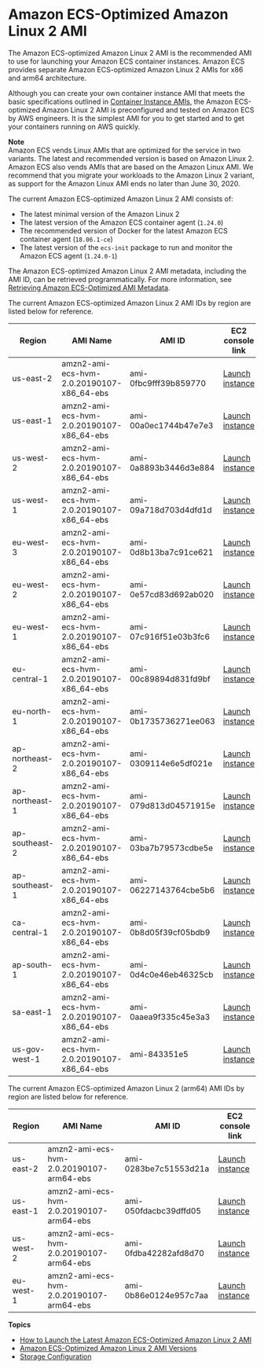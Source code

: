 # Amazon ECS\-Optimized Amazon Linux 2 AMI<a name="al2ami"></a>

The Amazon ECS\-optimized Amazon Linux 2 AMI is the recommended AMI to use for launching your Amazon ECS container instances\. Amazon ECS provides separate Amazon ECS\-optimized Amazon Linux 2 AMIs for x86 and arm64 architecture\.

Although you can create your own container instance AMI that meets the basic specifications outlined in [Container Instance AMIs](container_instance_AMIs.md), the Amazon ECS\-optimized Amazon Linux 2 AMI is preconfigured and tested on Amazon ECS by AWS engineers\. It is the simplest AMI for you to get started and to get your containers running on AWS quickly\.

**Note**  
Amazon ECS vends Linux AMIs that are optimized for the service in two variants\. The latest and recommended version is based on Amazon Linux 2\. Amazon ECS also vends AMIs that are based on the Amazon Linux AMI\. We recommend that you migrate your workloads to the Amazon Linux 2 variant, as support for the Amazon Linux AMI ends no later than June 30, 2020\.

The current Amazon ECS\-optimized Amazon Linux 2 AMI consists of:
+ The latest minimal version of the Amazon Linux 2
+ The latest version of the Amazon ECS container agent \(`1.24.0`\)
+ The recommended version of Docker for the latest Amazon ECS container agent \(`18.06.1-ce`\)
+ The latest version of the `ecs-init` package to run and monitor the Amazon ECS agent \(`1.24.0-1`\)

The Amazon ECS\-optimized Amazon Linux 2 AMI metadata, including the AMI ID, can be retrieved programmatically\. For more information, see [Retrieving Amazon ECS\-Optimized AMI Metadata](retrieve-ecs-optimized_AMI.md)\.

The current Amazon ECS\-optimized Amazon Linux 2 AMI IDs by region are listed below for reference\.


| Region | AMI Name | AMI ID | EC2 console link | 
| --- | --- | --- | --- | 
| us\-east\-2 | amzn2\-ami\-ecs\-hvm\-2\.0\.20190107\-x86\_64\-ebs | ami\-0fbc9fff39b859770 | [Launch instance](https://console.aws.amazon.com/ec2/v2/home?region=us-east-2#LaunchInstanceWizard:ami=ami-0fbc9fff39b859770) | 
| us\-east\-1 | amzn2\-ami\-ecs\-hvm\-2\.0\.20190107\-x86\_64\-ebs | ami\-00a0ec1744b47e7e3 | [Launch instance](https://console.aws.amazon.com/ec2/v2/home?region=us-east-1#LaunchInstanceWizard:ami=ami-00a0ec1744b47e7e3) | 
| us\-west\-2 | amzn2\-ami\-ecs\-hvm\-2\.0\.20190107\-x86\_64\-ebs | ami\-0a8893b3446d3e884 | [Launch instance](https://console.aws.amazon.com/ec2/v2/home?region=us-west-2#LaunchInstanceWizard:ami=ami-0a8893b3446d3e884) | 
| us\-west\-1 | amzn2\-ami\-ecs\-hvm\-2\.0\.20190107\-x86\_64\-ebs | ami\-09a718d703d4dfd1d | [Launch instance](https://console.aws.amazon.com/ec2/v2/home?region=us-west-1#LaunchInstanceWizard:ami=ami-09a718d703d4dfd1d) | 
| eu\-west\-3 | amzn2\-ami\-ecs\-hvm\-2\.0\.20190107\-x86\_64\-ebs | ami\-0d8b13ba7c91ce621 | [Launch instance](https://console.aws.amazon.com/ec2/v2/home?region=eu-west-3#LaunchInstanceWizard:ami=ami-0d8b13ba7c91ce621) | 
| eu\-west\-2 | amzn2\-ami\-ecs\-hvm\-2\.0\.20190107\-x86\_64\-ebs | ami\-0e57cd83d692ab020 | [Launch instance](https://console.aws.amazon.com/ec2/v2/home?region=eu-west-2#LaunchInstanceWizard:ami=ami-0e57cd83d692ab020) | 
| eu\-west\-1 | amzn2\-ami\-ecs\-hvm\-2\.0\.20190107\-x86\_64\-ebs | ami\-07c916f51e03b3fc6 | [Launch instance](https://console.aws.amazon.com/ec2/v2/home?region=eu-west-1#LaunchInstanceWizard:ami=ami-07c916f51e03b3fc6) | 
| eu\-central\-1 | amzn2\-ami\-ecs\-hvm\-2\.0\.20190107\-x86\_64\-ebs | ami\-00c89894d831fd9bf | [Launch instance](https://console.aws.amazon.com/ec2/v2/home?region=eu-central-1#LaunchInstanceWizard:ami=ami-00c89894d831fd9bf) | 
| eu\-north\-1 | amzn2\-ami\-ecs\-hvm\-2\.0\.20190107\-x86\_64\-ebs | ami\-0b1735736271ee063 | [Launch instance](https://console.aws.amazon.com/ec2/v2/home?region=eu-north-1#LaunchInstanceWizard:ami=ami-0b1735736271ee063) | 
| ap\-northeast\-2 | amzn2\-ami\-ecs\-hvm\-2\.0\.20190107\-x86\_64\-ebs | ami\-0309114e6e5df021e | [Launch instance](https://console.aws.amazon.com/ec2/v2/home?region=ap-northeast-2#LaunchInstanceWizard:ami=ami-0309114e6e5df021e) | 
| ap\-northeast\-1 | amzn2\-ami\-ecs\-hvm\-2\.0\.20190107\-x86\_64\-ebs | ami\-079d813d04571915e | [Launch instance](https://console.aws.amazon.com/ec2/v2/home?region=ap-northeast-1#LaunchInstanceWizard:ami=ami-079d813d04571915e) | 
| ap\-southeast\-2 | amzn2\-ami\-ecs\-hvm\-2\.0\.20190107\-x86\_64\-ebs | ami\-03ba7b79573cdbe5e | [Launch instance](https://console.aws.amazon.com/ec2/v2/home?region=ap-southeast-2#LaunchInstanceWizard:ami=ami-03ba7b79573cdbe5e) | 
| ap\-southeast\-1 | amzn2\-ami\-ecs\-hvm\-2\.0\.20190107\-x86\_64\-ebs | ami\-06227143764cbe5b6 | [Launch instance](https://console.aws.amazon.com/ec2/v2/home?region=ap-southeast-1#LaunchInstanceWizard:ami=ami-06227143764cbe5b6) | 
| ca\-central\-1 | amzn2\-ami\-ecs\-hvm\-2\.0\.20190107\-x86\_64\-ebs | ami\-0b8d05f39cf05bdb9 | [Launch instance](https://console.aws.amazon.com/ec2/v2/home?region=ca-central-1#LaunchInstanceWizard:ami=ami-0b8d05f39cf05bdb9) | 
| ap\-south\-1 | amzn2\-ami\-ecs\-hvm\-2\.0\.20190107\-x86\_64\-ebs | ami\-0d4c0e46eb46325cb | [Launch instance](https://console.aws.amazon.com/ec2/v2/home?region=ap-south-1#LaunchInstanceWizard:ami=ami-0d4c0e46eb46325cb) | 
| sa\-east\-1 | amzn2\-ami\-ecs\-hvm\-2\.0\.20190107\-x86\_64\-ebs | ami\-0aaea9f335c45e3a3 | [Launch instance](https://console.aws.amazon.com/ec2/v2/home?region=sa-east-1#LaunchInstanceWizard:ami=ami-0aaea9f335c45e3a3) | 
| us\-gov\-west\-1 | amzn2\-ami\-ecs\-hvm\-2\.0\.20190107\-x86\_64\-ebs | ami\-843351e5 | [Launch instance](https://console.aws.amazon.com/ec2/v2/home?region=us-gov-west-1#LaunchInstanceWizard:ami=ami-843351e5) | 

The current Amazon ECS\-optimized Amazon Linux 2 \(arm64\) AMI IDs by region are listed below for reference\.


| Region | AMI Name | AMI ID | EC2 console link | 
| --- | --- | --- | --- | 
| us\-east\-2 | amzn2\-ami\-ecs\-hvm\-2\.0\.20190107\-arm64\-ebs | ami\-0283be7c51553d21a | [Launch instance](https://console.aws.amazon.com/ec2/v2/home?region=us-east-2#LaunchInstanceWizard:ami=ami-0283be7c51553d21a) | 
| us\-east\-1 | amzn2\-ami\-ecs\-hvm\-2\.0\.20190107\-arm64\-ebs | ami\-050fdacbc39dffd05 | [Launch instance](https://console.aws.amazon.com/ec2/v2/home?region=us-east-1#LaunchInstanceWizard:ami=ami-050fdacbc39dffd05) | 
| us\-west\-2 | amzn2\-ami\-ecs\-hvm\-2\.0\.20190107\-arm64\-ebs | ami\-0fdba42282afd8d70 | [Launch instance](https://console.aws.amazon.com/ec2/v2/home?region=us-west-2#LaunchInstanceWizard:ami=ami-0fdba42282afd8d70) | 
| eu\-west\-1 | amzn2\-ami\-ecs\-hvm\-2\.0\.20190107\-arm64\-ebs | ami\-0b86e0124e957c7aa | [Launch instance](https://console.aws.amazon.com/ec2/v2/home?region=eu-west-1#LaunchInstanceWizard:ami=ami-0b86e0124e957c7aa) | 

**Topics**
+ [How to Launch the Latest Amazon ECS\-Optimized Amazon Linux 2 AMI](al2ami-get-latest.md)
+ [Amazon ECS\-Optimized Amazon Linux 2 AMI Versions](al2ami-agent-versions.md)
+ [Storage Configuration](al2ami-storage-config.md)